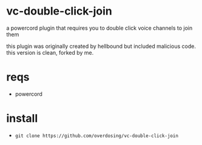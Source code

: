 # vc-double-click-join
a powercord plugin that requires you to double click voice channels to join them

this plugin was originally created by hellbound but included malicious code. this version is clean, forked by me.

# reqs

-  powercord

# install

- `git clone https://github.com/overdosing/vc-double-click-join`

